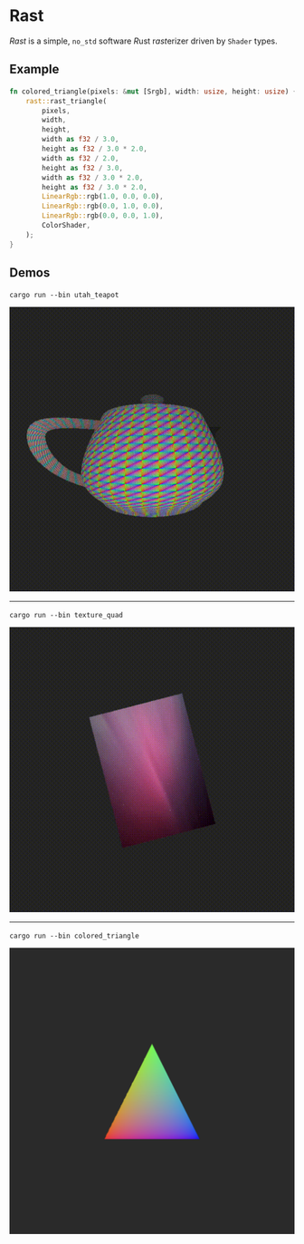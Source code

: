 # Rast

*Rast* is a simple, `no_std` software *R*ust r*ast*erizer driven by `Shader` types.

## Example

```rust
fn colored_triangle(pixels: &mut [Srgb], width: usize, height: usize) {
    rast::rast_triangle(
        pixels,
        width,
        height,
        width as f32 / 3.0,
        height as f32 / 3.0 * 2.0,
        width as f32 / 2.0,
        height as f32 / 3.0,
        width as f32 / 3.0 * 2.0,
        height as f32 / 3.0 * 2.0,
        LinearRgb::rgb(1.0, 0.0, 0.0),
        LinearRgb::rgb(0.0, 1.0, 0.0),
        LinearRgb::rgb(0.0, 0.0, 1.0),
        ColorShader,
    );
}
```

## Demos

`cargo run --bin utah_teapot`<br>

<img src="assets/utah_teapot.gif" width="520">

---

`cargo run --bin texture_quad`<br>

<img src="assets/texture_quad.gif" width="520">

---

`cargo run --bin colored_triangle`<br>

<img src="assets/colored_triangle.png" width="520">
